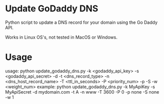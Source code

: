 # Update GoDaddy DNS

Python script to update a DNS record for your domain using the Go Daddy API.

Works in Linux OS's, not tested in MacOS or Windows.

# Usage

usage:
        python update_godaddy_dns.py -k <godaddy_api_key> -s <godaddy_api_secret> -d <domain> -t <dns_record_type> -n <dns_host_record_name> -T <ttl_in_seconds> -P <priority_num> -p <protocol> -S <service> -w <weight_num>
example:
        python update_godaddy_dns.py -k MyApiKey -s MyApiSecret -d mydomain.com -t A -n www -T 3600 -P 0 -p none -S none -w 1
